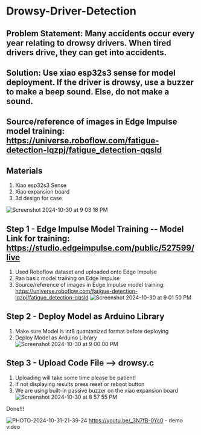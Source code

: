 # Drowsy-Driver-Detection
## Problem Statement: Many accidents occur every year relating to drowsy drivers. When tired drivers drive, they can get into accidents.

## Solution: Use xiao esp32s3 sense for model deployment. If the driver is drowsy, use a buzzer to make a beep sound. Else, do not make a sound.
## Source/reference of images in Edge Impulse model training: https://universe.roboflow.com/fatigue-detection-lqzpj/fatigue_detection-qqsld 
## Materials
  1. Xiao esp32s3 Sense
  2. Xiao expansion board
 3. 3d design for case
    
 ![Screenshot 2024-10-30 at 9 03 18 PM](https://github.com/user-attachments/assets/d79a8414-7aa7-4bb6-a70e-e047fd1166b8)
## Step 1 - Edge Impulse Model Training -- Model Link for training: https://studio.edgeimpulse.com/public/527599/live
   1. Used Roboflow dataset and uploaded onto Edge Impulse
   2. Ran basic model training on Edge Impulse
   3. Source/reference of images in Edge Impulse model training: https://universe.roboflow.com/fatigue-detection-lqzpj/fatigue_detection-qqsld 
![Screenshot 2024-10-30 at 9 01 50 PM](https://github.com/user-attachments/assets/68dae959-e43a-475d-9cfc-d542705e6360)
## Step 2 - Deploy Model as Arduino Library
  1. Make sure Model is int8 quantanized format before deploying
  2. Deploy Model as Arduino Library
  ![Screenshot 2024-10-30 at 9 00 00 PM](https://github.com/user-attachments/assets/5fbac9be-b14e-4d80-85b0-736a7fe7d093)


## Step 3 - Upload Code File --> drowsy.c
   1. Uploading will take some time please be patient!
   2. If not displaying results press reset or reboot button
   3. We are using built-in passive buzzer on the xiao expansion board
![Screenshot 2024-10-30 at 8 57 55 PM](https://github.com/user-attachments/assets/bc937236-31c6-46dc-9e11-7f8528fcdabb)

Done!!!

![PHOTO-2024-10-31-21-39-24](https://github.com/user-attachments/assets/f992d76f-2abc-43dc-8848-05e13ac021a2)
https://youtu.be/_3N7fB-0Yc0 - demo video
